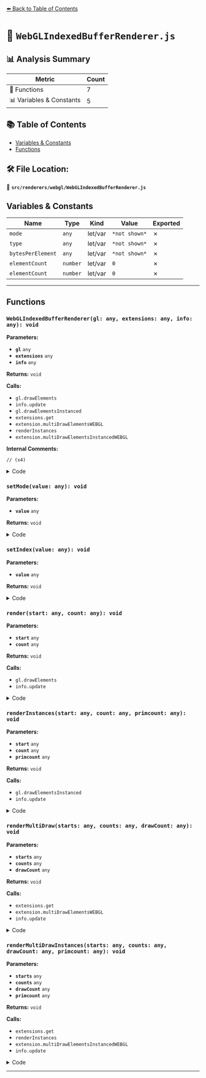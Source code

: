 [⬅️ Back to Table of Contents](../../../index.md)

# 📄 `WebGLIndexedBufferRenderer.js`

## 📊 Analysis Summary

| Metric | Count |
|--------|-------|
| 🔧 Functions | 7 |
| 📊 Variables & Constants | 5 |

## 📚 Table of Contents

- [Variables & Constants](#variables-constants)
- [Functions](#functions)

## 🛠️ File Location:
📂 **`src/renderers/webgl/WebGLIndexedBufferRenderer.js`**

## Variables & Constants

| Name | Type | Kind | Value | Exported |
|------|------|------|-------|----------|
| `mode` | `any` | let/var | `*not shown*` | ✗ |
| `type` | `any` | let/var | `*not shown*` | ✗ |
| `bytesPerElement` | `any` | let/var | `*not shown*` | ✗ |
| `elementCount` | `number` | let/var | `0` | ✗ |
| `elementCount` | `number` | let/var | `0` | ✗ |


---

## Functions

### `WebGLIndexedBufferRenderer(gl: any, extensions: any, info: any): void`

**Parameters:**

- **`gl`** `any`
- **`extensions`** `any`
- **`info`** `any`

**Returns:** `void`

**Calls:**

- `gl.drawElements`
- `info.update`
- `gl.drawElementsInstanced`
- `extensions.get`
- `extension.multiDrawElementsWEBGL`
- `renderInstances`
- `extension.multiDrawElementsInstancedWEBGL`

**Internal Comments:**
```
// (x4)
```

<details><summary>Code</summary>

```typescript
function WebGLIndexedBufferRenderer( gl, extensions, info ) {

	let mode;

	function setMode( value ) {

		mode = value;

	}

	let type, bytesPerElement;

	function setIndex( value ) {

		type = value.type;
		bytesPerElement = value.bytesPerElement;

	}

	function render( start, count ) {

		gl.drawElements( mode, count, type, start * bytesPerElement );

		info.update( count, mode, 1 );

	}

	function renderInstances( start, count, primcount ) {

		if ( primcount === 0 ) return;

		gl.drawElementsInstanced( mode, count, type, start * bytesPerElement, primcount );

		info.update( count, mode, primcount );

	}

	function renderMultiDraw( starts, counts, drawCount ) {

		if ( drawCount === 0 ) return;

		const extension = extensions.get( 'WEBGL_multi_draw' );
		extension.multiDrawElementsWEBGL( mode, counts, 0, type, starts, 0, drawCount );

		let elementCount = 0;
		for ( let i = 0; i < drawCount; i ++ ) {

			elementCount += counts[ i ];

		}

		info.update( elementCount, mode, 1 );


	}

	function renderMultiDrawInstances( starts, counts, drawCount, primcount ) {

		if ( drawCount === 0 ) return;

		const extension = extensions.get( 'WEBGL_multi_draw' );

		if ( extension === null ) {

			for ( let i = 0; i < starts.length; i ++ ) {

				renderInstances( starts[ i ] / bytesPerElement, counts[ i ], primcount[ i ] );

			}

		} else {

			extension.multiDrawElementsInstancedWEBGL( mode, counts, 0, type, starts, 0, primcount, 0, drawCount );

			let elementCount = 0;
			for ( let i = 0; i < drawCount; i ++ ) {

				elementCount += counts[ i ] * primcount[ i ];

			}

			info.update( elementCount, mode, 1 );

		}

	}

	//

	this.setMode = setMode;
	this.setIndex = setIndex;
	this.render = render;
	this.renderInstances = renderInstances;
	this.renderMultiDraw = renderMultiDraw;
	this.renderMultiDrawInstances = renderMultiDrawInstances;

}
```
</details>

### `setMode(value: any): void`

**Parameters:**

- **`value`** `any`

**Returns:** `void`

<details><summary>Code</summary>

```typescript
function setMode( value ) {

		mode = value;

	}
```
</details>

### `setIndex(value: any): void`

**Parameters:**

- **`value`** `any`

**Returns:** `void`

<details><summary>Code</summary>

```typescript
function setIndex( value ) {

		type = value.type;
		bytesPerElement = value.bytesPerElement;

	}
```
</details>

### `render(start: any, count: any): void`

**Parameters:**

- **`start`** `any`
- **`count`** `any`

**Returns:** `void`

**Calls:**

- `gl.drawElements`
- `info.update`

<details><summary>Code</summary>

```typescript
function render( start, count ) {

		gl.drawElements( mode, count, type, start * bytesPerElement );

		info.update( count, mode, 1 );

	}
```
</details>

### `renderInstances(start: any, count: any, primcount: any): void`

**Parameters:**

- **`start`** `any`
- **`count`** `any`
- **`primcount`** `any`

**Returns:** `void`

**Calls:**

- `gl.drawElementsInstanced`
- `info.update`

<details><summary>Code</summary>

```typescript
function renderInstances( start, count, primcount ) {

		if ( primcount === 0 ) return;

		gl.drawElementsInstanced( mode, count, type, start * bytesPerElement, primcount );

		info.update( count, mode, primcount );

	}
```
</details>

### `renderMultiDraw(starts: any, counts: any, drawCount: any): void`

**Parameters:**

- **`starts`** `any`
- **`counts`** `any`
- **`drawCount`** `any`

**Returns:** `void`

**Calls:**

- `extensions.get`
- `extension.multiDrawElementsWEBGL`
- `info.update`

<details><summary>Code</summary>

```typescript
function renderMultiDraw( starts, counts, drawCount ) {

		if ( drawCount === 0 ) return;

		const extension = extensions.get( 'WEBGL_multi_draw' );
		extension.multiDrawElementsWEBGL( mode, counts, 0, type, starts, 0, drawCount );

		let elementCount = 0;
		for ( let i = 0; i < drawCount; i ++ ) {

			elementCount += counts[ i ];

		}

		info.update( elementCount, mode, 1 );


	}
```
</details>

### `renderMultiDrawInstances(starts: any, counts: any, drawCount: any, primcount: any): void`

**Parameters:**

- **`starts`** `any`
- **`counts`** `any`
- **`drawCount`** `any`
- **`primcount`** `any`

**Returns:** `void`

**Calls:**

- `extensions.get`
- `renderInstances`
- `extension.multiDrawElementsInstancedWEBGL`
- `info.update`

<details><summary>Code</summary>

```typescript
function renderMultiDrawInstances( starts, counts, drawCount, primcount ) {

		if ( drawCount === 0 ) return;

		const extension = extensions.get( 'WEBGL_multi_draw' );

		if ( extension === null ) {

			for ( let i = 0; i < starts.length; i ++ ) {

				renderInstances( starts[ i ] / bytesPerElement, counts[ i ], primcount[ i ] );

			}

		} else {

			extension.multiDrawElementsInstancedWEBGL( mode, counts, 0, type, starts, 0, primcount, 0, drawCount );

			let elementCount = 0;
			for ( let i = 0; i < drawCount; i ++ ) {

				elementCount += counts[ i ] * primcount[ i ];

			}

			info.update( elementCount, mode, 1 );

		}

	}
```
</details>


---